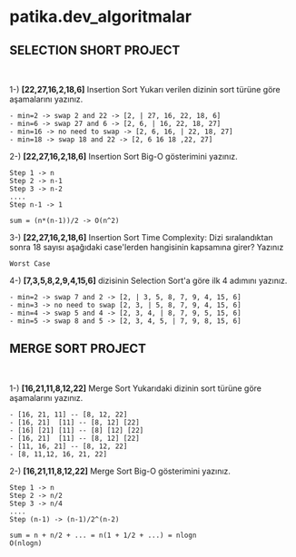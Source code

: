 # patika.dev_algoritmalar
## SELECTION SHORT PROJECT

 

<br>

 

1-) <strong>[22,27,16,2,18,6]</strong> Insertion Sort
    Yukarı verilen dizinin sort türüne göre aşamalarını yazınız.
    
```
- min=2 -> swap 2 and 22 -> [2, | 27, 16, 22, 18, 6]
- min=6 -> swap 27 and 6 -> [2, 6, | 16, 22, 18, 27]
- min=16 -> no need to swap -> [2, 6, 16, | 22, 18, 27]
- min=18 -> swap 18 and 22 -> [2, 6 16 18 ,22, 27]
```

2-) <strong>[22,27,16,2,18,6]</strong> Insertion Sort
    Big-O gösterimini yazınız.
    
```
Step 1 -> n
Step 2 -> n-1
Step 3 -> n-2
....
Step n-1 -> 1

sum = (n*(n-1))/2 -> O(n^2)
```

3-) <strong>[22,27,16,2,18,6]</strong> Insertion Sort
    Time Complexity: Dizi sıralandıktan sonra 18 sayısı aşağıdaki case'lerden hangisinin kapsamına girer? Yazınız
    
```
Worst Case
```

4-) <strong>[7,3,5,8,2,9,4,15,6]</strong> dizisinin Selection Sort'a göre ilk 4 adımını yazınız.
    
```
- min=2 -> swap 7 and 2 -> [2, | 3, 5, 8, 7, 9, 4, 15, 6]
- min=3 -> no need to swap [2, 3, | 5, 8, 7, 9, 4, 15, 6]
- min=4 -> swap 5 and 4 -> [2, 3, 4, | 8, 7, 9, 5, 15, 6]
- min=5 -> swap 8 and 5 -> [2, 3, 4, 5, | 7, 9, 8, 15, 6]
```


## MERGE SORT PROJECT

 

<br>

 

1-) <strong>[16,21,11,8,12,22]</strong> Merge Sort
    Yukarıdaki dizinin sort türüne göre aşamalarını yazınız.
    
```
- [16, 21, 11] -- [8, 12, 22]
- [16, 21]  [11] -- [8, 12] [22]
- [16] [21] [11] -- [8] [12] [22]
- [16, 21]  [11] -- [8, 12] [22]
- [11, 16, 21] -- [8, 12, 22]
- [8, 11,12, 16, 21, 22]
```

2-) <strong>[16,21,11,8,12,22]</strong> Merge Sort
    Big-O gösterimini yazınız.
    
```
Step 1 -> n
Step 2 -> n/2
Step 3 -> n/4
....
Step (n-1) -> (n-1)/2^(n-2)

sum = n + n/2 + ... = n(1 + 1/2 + ...) = nlogn
O(nlogn)
```
